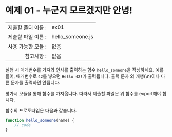 # 예제 01 - 누군지 모르겠지만 안녕!

|                      |                    |
| --------------------:| ------------------ |
|   제출할 폴더 이름 :     |  ex01              |
|   제출할 파일 이름 :     |  hello_someone.js  |
|   사용 가능한 모듈 :     |  없음               |
|   참고사항 :           |  없음                |

실행 시 매개변수를 가져와 인사를 출력하는 함수 `hello_someone`을 작성하세요. 예를 들어, 매개변수로 `42`를 넣으면 `Hello 42!`가 출력됩니다. 출력 문자 외 개행(\n)이나 다른 문자를 출력하면 안됩니다.

평가시 모듈을 통해 함수를 가져옵니다. 따라서 제출할 파일은 위 함수를 export해야 합니다.

함수의 프로토타입은 다음과 같습니다.
```javascript
function hello_someone(name) {
    // code
}
```
